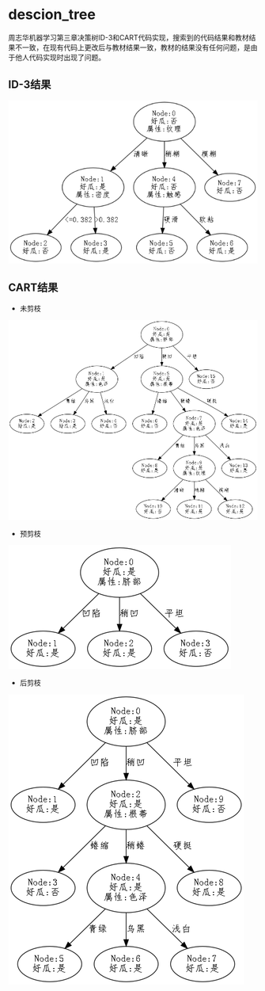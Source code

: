 # descion_tree
周志华机器学习第三章决策树ID-3和CART代码实现，搜索到的代码结果和教材结果不一致，在现有代码上更改后与教材结果一致，教材的结果没有任何问题，是由于他人代码实现时出现了问题。

## ID-3结果

![Image text](https://github.com/XTWLP/descion_tree/blob/main/id-3/decision_tree_ID3.png)

## CART结果

+ 未剪枝

![Image text](https://github.com/XTWLP/descion_tree/blob/main/cart/decision_tree_full.png)

+ 预剪枝

![Image text](https://github.com/XTWLP/descion_tree/blob/main/cart/decision_tree_pre.png)

+ 后剪枝

![Image text](https://github.com/XTWLP/descion_tree/blob/main/cart/decision_tree_post.png)
